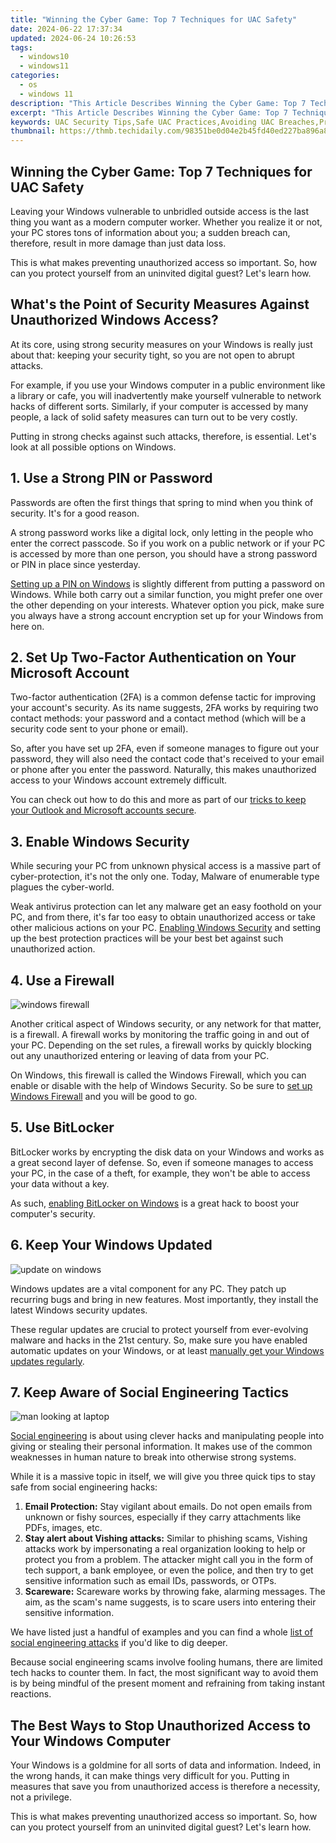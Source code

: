 ```yaml
---
title: "Winning the Cyber Game: Top 7 Techniques for UAC Safety"
date: 2024-06-22 17:37:34
updated: 2024-06-24 10:26:53
tags:
  - windows10
  - windows11
categories:
  - os
  - windows 11
description: "This Article Describes Winning the Cyber Game: Top 7 Techniques for UAC Safety"
excerpt: "This Article Describes Winning the Cyber Game: Top 7 Techniques for UAC Safety"
keywords: UAC Security Tips,Safe UAC Practices,Avoiding UAC Breaches,Protecting Your PC UAC,UAC Vulnerability Hack,Enhance Windows UAC,Secure UAC Settings
thumbnail: https://thmb.techidaily.com/98351be0d04e2b45fd40ed227ba896a84193b786b4aa1a37bd43c93403b74a19.png
---
```


## Winning the Cyber Game: Top 7 Techniques for UAC Safety

 Leaving your Windows vulnerable to unbridled outside access is the last thing you want as a modern computer worker. Whether you realize it or not, your PC stores tons of information about you; a sudden breach can, therefore, result in more damage than just data loss.

 This is what makes preventing unauthorized access so important. So, how can you protect yourself from an uninvited digital guest? Let's learn how.

## What's the Point of Security Measures Against Unauthorized Windows Access?

 At its core, using strong security measures on your Windows is really just about that: keeping your security tight, so you are not open to abrupt attacks.

 For example, if you use your Windows computer in a public environment like a library or cafe, you will inadvertently make yourself vulnerable to network hacks of different sorts. Similarly, if your computer is accessed by many people, a lack of solid safety measures can turn out to be very costly.

 Putting in strong checks against such attacks, therefore, is essential. Let's look at all possible options on Windows.

## 1\. Use a Strong PIN or Password

 Passwords are often the first things that spring to mind when you think of security. It's for a good reason.

 A strong password works like a digital lock, only letting in the people who enter the correct passcode. So if you work on a public network or if your PC is accessed by more than one person, you should have a strong password or PIN in place since yesterday.

[Setting up a PIN on Windows](https://www.makeuseof.com/setup-remove-pin-windows-11/) is slightly different from putting a password on Windows. While both carry out a similar function, you might prefer one over the other depending on your interests. Whatever option you pick, make sure you always have a strong account encryption set up for your Windows from here on.

## 2\. Set Up Two-Factor Authentication on Your Microsoft Account

 Two-factor authentication (2FA) is a common defense tactic for improving your account's security. As its name suggests, 2FA works by requiring two contact methods: your password and a contact method (which will be a security code sent to your phone or email).

 So, after you have set up 2FA, even if someone manages to figure out your password, they will also need the contact code that's received to your email or phone after you enter the password. Naturally, this makes unauthorized access to your Windows account extremely difficult.

 You can check out how to do this and more as part of our [tricks to keep your Outlook and Microsoft accounts secure](https://www.makeuseof.com/tag/tricks-outlook-microsoft-account-secure/).

## 3\. Enable Windows Security

 While securing your PC from unknown physical access is a massive part of cyber-protection, it's not the only one. Today, Malware of enumerable type plagues the cyber-world.

 Weak antivirus protection can let any malware get an easy foothold on your PC, and from there, it's far too easy to obtain unauthorized access or take other malicious actions on your PC. [Enabling Windows Security](https://www.makeuseof.com/enable-windows-security-app-windows-10/) and setting up the best protection practices will be your best bet against such unauthorized action.

## 4\. Use a Firewall

![windows firewall](https://static1.makeuseofimages.com/wordpress/wp-content/uploads/2023/09/winodws-firewall.jpg)

 Another critical aspect of Windows security, or any network for that matter, is a firewall. A firewall works by monitoring the traffic going in and out of your PC. Depending on the set rules, a firewall works by quickly blocking out any unauthorized entering or leaving of data from your PC.

 On Windows, this firewall is called the Windows Firewall, which you can enable or disable with the help of Windows Security. So be sure to [set up Windows Firewall](https://www.makeuseof.com/windows-11-open-firewall-control-panel/) and you will be good to go.

## 5\. Use BitLocker

 BitLocker works by encrypting the disk data on your Windows and works as a great second layer of defense. So, even if someone manages to access your PC, in the case of a theft, for example, they won't be able to access your data without a key.

 As such, [enabling BitLocker on Windows](https://www.makeuseof.com/bitlocker-windows-11-guide/) is a great hack to boost your computer's security.

## 6\. Keep Your Windows Updated

![update on windows](https://static1.makeuseofimages.com/wordpress/wp-content/uploads/2023/09/update-on-windows.jpg)

 Windows updates are a vital component for any PC. They patch up recurring bugs and bring in new features. Most importantly, they install the latest Windows security updates.

 These regular updates are crucial to protect yourself from ever-evolving malware and hacks in the 21st century. So, make sure you have enabled automatic updates on your Windows, or at least [manually get your Windows updates regularly](https://www.makeuseof.com/update-windows-manually/).

## 7\. Keep Aware of Social Engineering Tactics

![man looking at laptop](https://static1.makeuseofimages.com/wordpress/wp-content/uploads/2023/09/man-looking-at-laptop.jpg)

[Social engineering](https://www.makeuseof.com/tag/social-engineering-makeuseof-explains/) is about using clever hacks and manipulating people into giving or stealing their personal information. It makes use of the common weaknesses in human nature to break into otherwise strong systems.

 While it is a massive topic in itself, we will give you three quick tips to stay safe from social engineering hacks:

1. **Email Protection:** Stay vigilant about emails. Do not open emails from unknown or fishy sources, especially if they carry attachments like PDFs, images, etc.
2. **Stay alert about Vishing attacks:** Similar to phishing scams, Vishing attacks work by impersonating a real organization looking to help or protect you from a problem. The attacker might call you in the form of tech support, a bank employee, or even the police, and then try to get sensitive information such as email IDs, passwords, or OTPs.
3. **Scareware:** Scareware works by throwing fake, alarming messages. The aim, as the scam's name suggests, is to scare users into entering their sensitive information.

 We have listed just a handful of examples and you can find a whole [list of social engineering attacks](https://www.makeuseof.com/tag/protect-8-social-engineering-attacks/) if you'd like to dig deeper.

 Because social engineering scams involve fooling humans, there are limited tech hacks to counter them. In fact, the most significant way to avoid them is by being mindful of the present moment and refraining from taking instant reactions.

## The Best Ways to Stop Unauthorized Access to Your Windows Computer

 Your Windows is a goldmine for all sorts of data and information. Indeed, in the wrong hands, it can make things very difficult for you. Putting in measures that save you from unauthorized access is therefore a necessity, not a privilege.

 This is what makes preventing unauthorized access so important. So, how can you protect yourself from an uninvited digital guest? Let's learn how.
